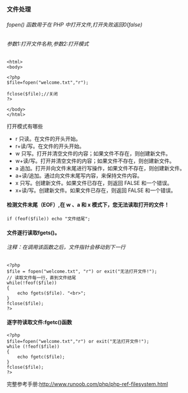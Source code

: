 ### 文件处理
###### fopen() 函数用于在 PHP 中打开文件,打开失败返回0(false)
###### 参数1:打开文件名称,参数2:打开模式
```
<html>
<body>

<?php
$file=fopen("welcome.txt","r");

fclose($file);//关闭
?>

</body>
</html>
```


打开模式有哪些  
* r	只读。在文件的开头开始。
* r+读/写。在文件的开头开始。
* w	只写。打开并清空文件的内容；如果文件不存在，则创建新文件。
* w+读/写。打开并清空文件的内容；如果文件不存在，则创建新文件。
* a	追加。打开并向文件末尾进行写操作，如果文件不存在，则创建新文件。
* a+读/追加。通过向文件末尾写内容，来保持文件内容。
* x	只写。创建新文件。如果文件已存在，则返回 FALSE 和一个错误。
* x+读/写。创建新文件。如果文件已存在，则返回 FALSE 和一个错误。

#### 检测文件末尾（EOF）,在 w 、a 和 x 模式下，您无法读取打开的文件！
`if (feof($file)) echo "文件结尾";`

#### 文件逐行读取fgets()。
###### 注释：在调用该函数之后，文件指针会移动到下一行
```
<?php
$file = fopen("welcome.txt", "r") or exit("无法打开文件!");
// 读取文件每一行，直到文件结尾
while(!feof($file))
{
    echo fgets($file). "<br>";
}
fclose($file);
?>
```

#### 逐字符读取文件:fgetc()函数
```
<?php
$file=fopen("welcome.txt","r") or exit("无法打开文件!");
while (!feof($file))
{
    echo fgetc($file);
}
fclose($file);
?>
```

完整参考手册:http://www.runoob.com/php/php-ref-filesystem.html